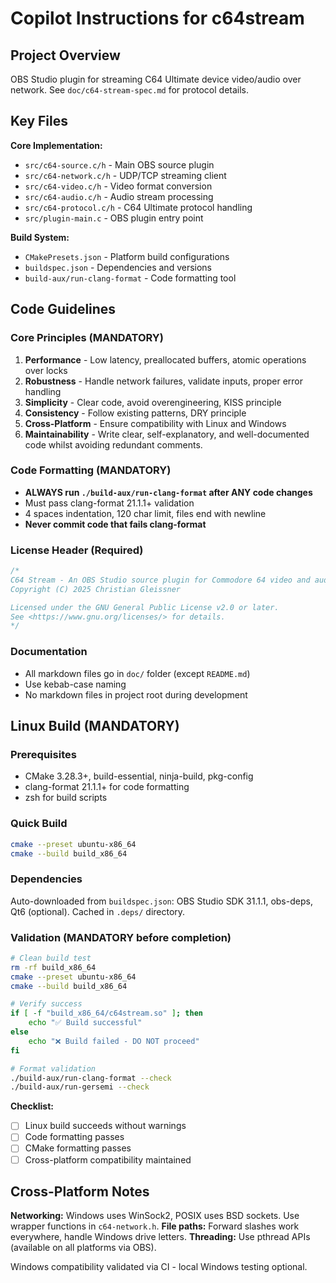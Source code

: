 # Copilot Instructions for c64stream

## Project Overview
OBS Studio plugin for streaming C64 Ultimate device video/audio over network. See `doc/c64-stream-spec.md` for protocol details.

## Key Files
**Core Implementation:**
- `src/c64-source.c/h` - Main OBS source plugin
- `src/c64-network.c/h` - UDP/TCP streaming client
- `src/c64-video.c/h` - Video format conversion
- `src/c64-audio.c/h` - Audio stream processing
- `src/c64-protocol.c/h` - C64 Ultimate protocol handling
- `src/plugin-main.c` - OBS plugin entry point

**Build System:**
- `CMakePresets.json` - Platform build configurations
- `buildspec.json` - Dependencies and versions
- `build-aux/run-clang-format` - Code formatting tool

## Code Guidelines

### Core Principles (MANDATORY)
1. **Performance** - Low latency, preallocated buffers, atomic operations over locks
2. **Robustness** - Handle network failures, validate inputs, proper error handling
3. **Simplicity** - Clear code, avoid overengineering, KISS principle
4. **Consistency** - Follow existing patterns, DRY principle
5. **Cross-Platform** - Ensure compatibility with Linux and Windows
6. **Maintainability** - Write clear, self-explanatory, and well-documented code whilst avoiding redundant comments.

### Code Formatting (MANDATORY)
- **ALWAYS run `./build-aux/run-clang-format` after ANY code changes**
- Must pass clang-format 21.1.1+ validation
- 4 spaces indentation, 120 char limit, files end with newline
- **Never commit code that fails clang-format**

### License Header (Required)
```c
/*
C64 Stream - An OBS Studio source plugin for Commodore 64 video and audio streaming
Copyright (C) 2025 Christian Gleissner

Licensed under the GNU General Public License v2.0 or later.
See <https://www.gnu.org/licenses/> for details.
*/
```

### Documentation
- All markdown files go in `doc/` folder (except `README.md`)
- Use kebab-case naming
- No markdown files in project root during development

## Linux Build (MANDATORY)

### Prerequisites
- CMake 3.28.3+, build-essential, ninja-build, pkg-config
- clang-format 21.1.1+ for code formatting
- zsh for build scripts

### Quick Build
```bash
cmake --preset ubuntu-x86_64
cmake --build build_x86_64
```

### Dependencies
Auto-downloaded from `buildspec.json`: OBS Studio SDK 31.1.1, obs-deps, Qt6 (optional).
Cached in `.deps/` directory.

### Validation (MANDATORY before completion)
```bash
# Clean build test
rm -rf build_x86_64
cmake --preset ubuntu-x86_64
cmake --build build_x86_64

# Verify success
if [ -f "build_x86_64/c64stream.so" ]; then
    echo "✅ Build successful"
else
    echo "❌ Build failed - DO NOT proceed"
fi

# Format validation
./build-aux/run-clang-format --check
./build-aux/run-gersemi --check
```

**Checklist:**
- [ ] Linux build succeeds without warnings
- [ ] Code formatting passes
- [ ] CMake formatting passes
- [ ] Cross-platform compatibility maintained

## Cross-Platform Notes
**Networking:** Windows uses WinSock2, POSIX uses BSD sockets. Use wrapper functions in `c64-network.h`.
**File paths:** Forward slashes work everywhere, handle Windows drive letters.
**Threading:** Use pthread APIs (available on all platforms via OBS).

Windows compatibility validated via CI - local Windows testing optional.
